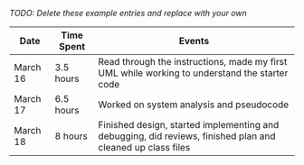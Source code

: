 *TODO: Delete these example entries and replace with your own*  	         	  

| Date        | Time Spent | Events  	         	  
|-------------|------------|--------------------  	         	  
| March 16    | 3.5 hours  | Read through the instructions, made my first UML while working to understand the starter code	         	  
| March 17    | 6.5 hours  | Worked on system analysis and pseudocode         	  
| March 18    | 8 hours    | Finished design, started implementing and debugging, did reviews, finished plan and cleaned up class files
